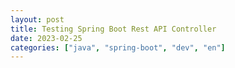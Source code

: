 ```yaml
---
layout: post
title: Testing Spring Boot Rest API Controller
date: 2023-02-25
categories: ["java", "spring-boot", "dev", "en"]
---
```

